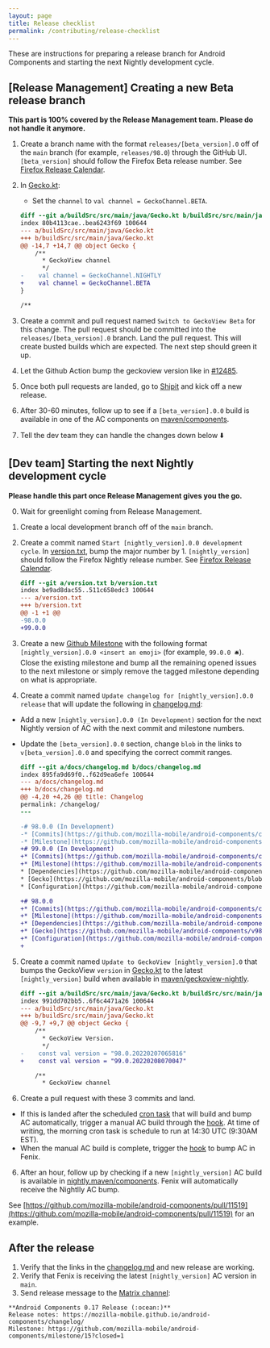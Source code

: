 ```yaml
---
layout: page
title: Release checklist
permalink: /contributing/release-checklist
---
```


These are instructions for preparing a release branch for Android Components and starting the next Nightly development cycle.

## [Release Management] Creating a new Beta release branch

**This part is 100% covered by the Release Management team. Please do not handle it anymore.**

1. Create a branch name with the format `releases/[beta_version].0` off of the `main` branch (for example, `releases/98.0`) through the GitHub UI.
`[beta_version]` should follow the Firefox Beta release number. See [Firefox Release Calendar](https://wiki.mozilla.org/Release_Management/Calendar).
2. In [Gecko.kt](https://github.com/mozilla-mobile/android-components/blob/main/buildSrc/src/main/java/Gecko.kt):
   - Set the `channel` to `val channel = GeckoChannel.BETA`.

    ```diff
    diff --git a/buildSrc/src/main/java/Gecko.kt b/buildSrc/src/main/java/Gecko.kt
    index 80b4113cae..bea6243f69 100644
    --- a/buildSrc/src/main/java/Gecko.kt
    +++ b/buildSrc/src/main/java/Gecko.kt
    @@ -14,7 +14,7 @@ object Gecko {
        /**
          * GeckoView channel
          */
    -    val channel = GeckoChannel.NIGHTLY
    +    val channel = GeckoChannel.BETA
    }

    /**
    ```
3. Create a commit and pull request named `Switch to GeckoView Beta` for this change. The pull request should be committed into the `releases/[beta_version].0` branch. Land the pull request. This will create busted builds which are expected. The next step should green it up.
4. Let the Github Action bump the geckoview version like in [#12485](https://github.com/mozilla-mobile/android-components/pull/12485).
5. Once both pull requests are landed, go to [Shipit](https://shipit.mozilla-releng.net/) and kick off a new release.
6. After 30-60 minutes, follow up to see if a `[beta_version].0.0` build is available in one of the AC components on [maven/components](https://maven.mozilla.org/?prefix=maven2/org/mozilla/components/).
7. Tell the dev team they can handle the changes down below ⬇️

## [Dev team] Starting the next Nightly development cycle

**Please handle this part once Release Management gives you the go.**

0. Wait for greenlight coming from Release Management.
1. Create a local development branch off of the `main` branch.
2. Create a commit named `Start [nightly_version].0.0 development cycle`. In [version.txt](https://github.com/mozilla-mobile/android-components/blob/main/version.txt), bump the major number by 1. `[nightly_version]` should follow the Firefox Nightly release number. See [Firefox Release Calendar](https://wiki.mozilla.org/Release_Management/Calendar).

    ```diff
    diff --git a/version.txt b/version.txt
    index be9ad8dac55..511c658edc3 100644
    --- a/version.txt
    +++ b/version.txt
    @@ -1 +1 @@
    -98.0.0
    +99.0.0
    ```

3. Create a new [Github Milestone](https://github.com/mozilla-mobile/android-components/milestones) with the following format `[nightly_version].0.0 <insert an emoji>` (for example, `99.0.0 🛎`). Close the existing milestone and bump all the remaining opened issues to the next milestone or simply remove the tagged milestone depending on what is appropriate.
4. Create a commit named `Update changelog for [nightly_version].0.0 release` that will update the following in [changelog.md](https://github.com/mozilla-mobile/android-components/blob/main/docs/changelog.md):
  - Add a new `[nightly_version].0.0 (In Development)` section for the next Nightly version of AC with the next commit and milestone numbers.
  - Update the `[beta_version].0.0` section, change `blob` in the links to `v[beta_version].0.0` and specifying the correct commit ranges.

    ```diff
    diff --git a/docs/changelog.md b/docs/changelog.md
    index 895fa9d69f0..f62d9ea6efe 100644
    --- a/docs/changelog.md
    +++ b/docs/changelog.md
    @@ -4,20 +4,26 @@ title: Changelog
    permalink: /changelog/
    ---

    -# 98.0.0 (In Development)
    -* [Commits](https://github.com/mozilla-mobile/android-components/compare/v97.0.0...main)
    -* [Milestone](https://github.com/mozilla-mobile/android-components/milestone/145?closed=1)
    +# 99.0.0 (In Development)
    +* [Commits](https://github.com/mozilla-mobile/android-components/compare/v98.0.0...main)
    +* [Milestone](https://github.com/mozilla-mobile/android-components/milestone/146?closed=1)
    * [Dependencies](https://github.com/mozilla-mobile/android-components/blob/main/buildSrc/src/main/java/Dependencies.kt)
    * [Gecko](https://github.com/mozilla-mobile/android-components/blob/main/buildSrc/src/main/java/Gecko.kt)
    * [Configuration](https://github.com/mozilla-mobile/android-components/blob/main/.config.yml)

    +# 98.0.0
    +* [Commits](https://github.com/mozilla-mobile/android-components/compare/v97.0.0...v98.0.0)
    +* [Milestone](https://github.com/mozilla-mobile/android-components/milestone/145?closed=1)
    +* [Dependencies](https://github.com/mozilla-mobile/android-components/v98.0.0/main/buildSrc/src/main/java/Dependencies.kt)
    +* [Gecko](https://github.com/mozilla-mobile/android-components/v98.0.0/main/buildSrc/src/main/java/Gecko.kt)
    +* [Configuration](https://github.com/mozilla-mobile/android-components/v98.0.0/main/.config.yml)
    +
    ```

5. Create a commit named `Update to GeckoView [nightly_version].0` that bumps the GeckoView `version` in [Gecko.kt](https://github.com/mozilla-mobile/android-components/blob/main/buildSrc/src/main/java/Gecko.kt) to the latest `[nightly_version]` build when available in [maven/geckoview-nightly](https://maven.mozilla.org/?prefix=maven2/org/mozilla/geckoview/geckoview-nightly/).

    ```diff
    diff --git a/buildSrc/src/main/java/Gecko.kt b/buildSrc/src/main/java/Gecko.kt
    index 991dd702bb5..6f6c4471a26 100644
    --- a/buildSrc/src/main/java/Gecko.kt
    +++ b/buildSrc/src/main/java/Gecko.kt
    @@ -9,7 +9,7 @@ object Gecko {
        /**
          * GeckoView Version.
          */
    -    const val version = "98.0.20220207065816"
    +    const val version = "99.0.20220208070047"

        /**
          * GeckoView channel
    ```

6. Create a pull request with these 3 commits and land.
  - If this is landed after the scheduled [cron task](https://github.com/mozilla-mobile/android-components/blob/main/.cron.yml#L13) that will build and bump AC automatically, trigger a manual AC build through the [hook](https://firefox-ci-tc.services.mozilla.com/hooks/project-releng/cron-task-mozilla-mobile-android-components%2Fnightly). At time of writing, the morning cron task is schedule to run at 14:30 UTC (9:30AM EST).
  - When the manual AC build is complete, trigger the [hook](https://firefox-ci-tc.services.mozilla.com/hooks/project-releng/cron-task-mozilla-mobile-fenix%2Fbump-android-components) to bump AC in Fenix.
6. After an hour, follow up by checking if a new `[nightly_version]` AC build is available in [nightly.maven/components](https://nightly.maven.mozilla.org/?prefix=maven2/org/mozilla/components/). Fenix will automatically receive the Nightlly AC bump.

See [https://github.com/mozilla-mobile/android-components/pull/11519](https://github.com/mozilla-mobile/android-components/pull/11519) for an example.

## After the release

1. Verify that the links in the [changelog.md](https://github.com/mozilla-mobile/android-components/blob/main/docs/changelog.md) and new release are working.
2. Verify that Fenix is receiving the latest `[nightly_version]` AC version in `main`.
3. Send release message to the [Matrix channel](https://chat.mozilla.org/#/room/#android-components:mozilla.org):
```
**Android Components 0.17 Release (:ocean:)**
Release notes: https://mozilla-mobile.github.io/android-components/changelog/
Milestone: https://github.com/mozilla-mobile/android-components/milestone/15?closed=1
```
